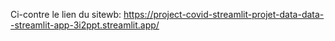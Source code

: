 Ci-contre le lien du sitewb: https://project-covid-streamlit-projet-data-data--streamlit-app-3i2ppt.streamlit.app/

